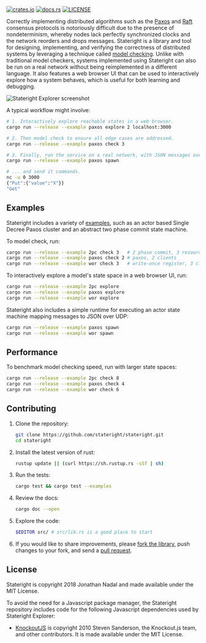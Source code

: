 [![crates.io](https://img.shields.io/crates/v/stateright.svg)](https://crates.io/crates/stateright)
[![docs.rs](https://docs.rs/stateright/badge.svg)](https://docs.rs/stateright)
[![LICENSE](https://img.shields.io/crates/l/stateright.svg)](https://github.com/stateright/stateright/blob/master/LICENSE)

Correctly implementing distributed algorithms such as the
[Paxos](https://en.wikipedia.org/wiki/Paxos_%28computer_science%29) and
[Raft](https://en.wikipedia.org/wiki/Raft_%28computer_science%29) consensus
protocols is notoriously difficult due to the presence of nondeterminism,
whereby nodes lack perfectly synchronized clocks and the network reorders and
drops messages.  Stateright is a library and tool for designing, implementing,
and verifying the correctness of distributed systems by leveraging a technique
called [model checking](https://en.wikipedia.org/wiki/Model_checking).  Unlike
with traditional model checkers, systems implemented using Stateright can also
be run on a real network without being reimplemented in a different language.
It also features a web browser UI that can be used to interactively explore how
a system behaves, which is useful for both learning and debugging.

![Stateright Explorer screenshot](https://raw.githubusercontent.com/stateright/stateright/master/explorer.png)

A typical workflow might involve:

```sh
# 1. Interactively explore reachable states in a web browser.
cargo run --release --example paxos explore 2 localhost:3000

# 2. Then model check to ensure all edge cases are addressed.
cargo run --release --example paxos check 3

# 3. Finally, run the service on a real network, with JSON messages over UDP...
cargo run --release --example paxos spawn

# ... and send it commands.
nc -u 0 3000
{"Put":{"value":"X"}}
"Get"
```

## Examples

Stateright includes a variety of
[examples](https://github.com/stateright/stateright/tree/master/examples), such
as an actor based Single Decree Paxos cluster and an abstract two phase commit
state machine.

To model check, run:

```sh
cargo run --release --example 2pc check 3   # 2 phase commit, 3 resource managers
cargo run --release --example paxos check 2 # paxos, 2 clients
cargo run --release --example wor check 3   # write-once register, 3 clients
```

To interactively explore a model's state space in a web browser UI, run:

```sh
cargo run --release --example 2pc explore
cargo run --release --example paxos explore
cargo run --release --example wor explore
```

Stateright also includes a simple runtime for executing an actor state machine
mapping messages to JSON over UDP:

```sh
cargo run --release --example paxos spawn
cargo run --release --example wor spawn
```

## Performance

To benchmark model checking speed, run with larger state spaces:

```sh
cargo run --release --example 2pc check 8
cargo run --release --example paxos check 4
cargo run --release --example wor check 6
```

## Contributing

1. Clone the repository:
   ```sh
   git clone https://github.com/stateright/stateright.git
   cd stateright
   ```
2. Install the latest version of rust:
   ```sh
   rustup update || (curl https://sh.rustup.rs -sSf | sh)
   ```
3. Run the tests:
   ```sh
   cargo test && cargo test --examples
   ```
4. Review the docs:
   ```sh
   cargo doc --open
   ```
5. Explore the code:
   ```sh
   $EDITOR src/ # src/lib.rs is a good place to start
   ```
6. If you would like to share improvements, please
   [fork the library](https://github.com/stateright/stateright/fork), push changes to your fork,
   and send a [pull request](https://help.github.com/articles/creating-a-pull-request-from-a-fork/).

## License

Stateright is copyright 2018 Jonathan Nadal and made available under the MIT
License.

To avoid the need for a Javascript package manager, the Stateright repository
includes code for the following Javascript dependencies used by Stateright
Explorer:

- [KnockoutJS](https://knockoutjs.com/) is copyright 2010 Steven Sanderson, the
  Knockout.js team, and other contributors. It is made available under the MIT
  License.
